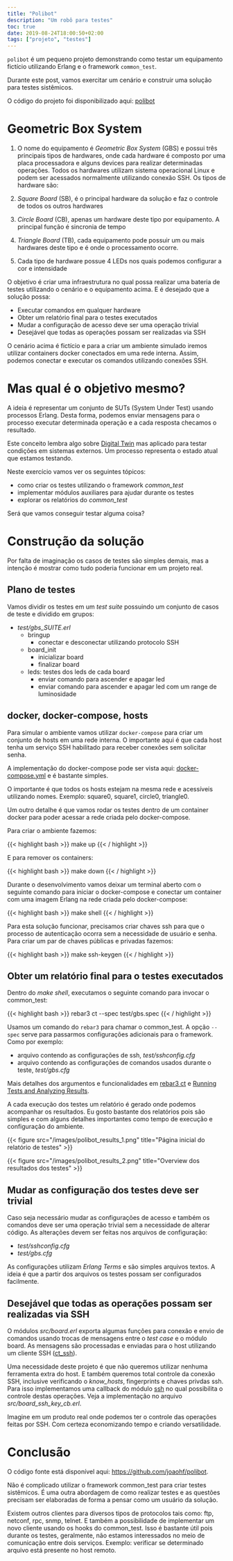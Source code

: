 ```yaml
---
title: "Polibot"
description: "Um robô para testes"
toc: true
date: 2019-08-24T18:00:50+02:00
tags: ["projeto", "testes"]
---
```


`polibot` é um pequeno projeto demonstrando como testar um equipamento fictício utilizando Erlang e o framework `common_test`.

Durante este post, vamos exercitar um cenário e construir uma solução para testes sistêmicos.

O código do projeto foi disponibilizado aqui: [polibot](https://github.com/joaohf/polibot)

# Geometric Box System

1. O nome do equipamento é _Geometric Box System_ (GBS) e possui três principais tipos de hardwares, onde cada hardware é composto por uma placa processadora e alguns devices para realizar determinadas operações. Todos os hardwares utilizam sistema operacional Linux e podem ser acessados normalmente utilizando conexão SSH. Os tipos de hardware são:
  1. _Square Board_ (SB), é o principal hardware da solução e faz o controle de todos os outros hardwares
  2. _Circle Board_ (CB), apenas um hardware deste tipo por equipamento. A principal função é sincronia de tempo
  3. _Triangle Board_ (TB), cada equipamento pode possuir um ou mais hardwares deste tipo e é onde o processamento ocorre.

2. Cada tipo de hardware possue 4 LEDs nos quais podemos configurar a cor e intensidade

O objetivo é criar uma infraestrutura no qual possa realizar uma bateria de testes utilizando o cenário e o equipamento acima. E é desejado que a solução possa:

* Executar comandos em qualquer hardware
* Obter um relatório final para o testes executados
* Mudar a configuração de acesso deve ser uma operação trivial
* Desejável que todas as operações possam ser realizadas via SSH

O cenário acima é fictício e para a criar um ambiente simulado iremos utilizar containers docker conectados em uma rede interna. Assim, podemos conectar e executar os comandos utilizando conexões SSH.

# Mas qual é o objetivo mesmo?

A ideia é representar um conjunto de SUTs (System Under Test) usando processos Erlang. Desta forma, podemos enviar mensagens para o processo executar determinada operação e a cada resposta checamos o resultado.

Este conceito lembra algo sobre [Digital Twin](https://en.wikipedia.org/wiki/Digital_twin) mas aplicado para testar condições em sistemas externos. Um processo representa o estado atual que estamos testando.

Neste exercício vamos ver os seguintes tópicos:

* como criar os testes utilizando o framework _common\_test_
* implementar módulos auxiliares para ajudar durante os testes
* explorar os relatórios do _common\_test_

Será que vamos conseguir testar alguma coisa?

# Construção da solução

Por falta de imaginação os casos de testes são simples demais, mas a intenção é mostrar como tudo poderia funcionar em um projeto real.

## Plano de testes

Vamos dividir os testes em um _test suite_ possuindo um conjunto de casos de teste e dividido em grupos:

* _test/gbs\_SUITE.erl_
  * bringup
    * conectar e desconectar utilizando protocolo SSH
  * board_init
    * inicializar board  
    * finalizar board
  * leds: testes dos leds de cada board
    * enviar comando para ascender e apagar led
    * enviar comando para ascender e apagar led com um range de luminosidade

## docker, docker-compose, hosts

Para simular o ambiente vamos utilizar `docker-compose` para criar um conjunto de hosts em uma rede interna. O importante aqui é que cada host tenha um serviço SSH habilitado para receber conexões sem solicitar senha.

A implementação do docker-compose pode ser vista aqui: [docker-compose.yml](https://github.com/joaohf/polibot/blob/master/docker/docker-compose.yml) e é bastante simples.

O importante é que todos os hosts estejam na mesma rede e acessíveis utilizando nomes. Exemplo: square0, square1, circle0, triangle0.

Um outro detalhe é que vamos rodar os testes dentro de um container docker para poder acessar a rede criada pelo docker-compose.

Para criar o ambiente fazemos:

{{< highlight bash >}}
make up
{{< / highlight >}}

E para remover os containers:

{{< highlight bash >}}
make down
{{< / highlight >}}

Durante o desenvolvimento vamos deixar um terminal aberto com o seguinte comando para iniciar o docker-compose e conectar um container com uma imagem Erlang na rede criada pelo docker-compose:

{{< highlight bash >}}
make shell
{{< / highlight >}}

Para esta solução funcionar, precisamos criar chaves ssh para que o processo de autenticação ocorra sem a necessidade de usuário e senha. Para criar um par de chaves públicas e privadas fazemos:

{{< highlight bash >}}
make ssh-keygen
{{< / highlight >}}


## Obter um relatório final para o testes executados

Dentro do _make shell_, executamos o seguinte comando para invocar o common_test:

{{< highlight bash >}}
rebar3 ct --spec test/gbs.spec
{{< / highlight >}}

Usamos um comando do `rebar3` para chamar o common_test. A opção `--spec` serve para passarmos configurações adicionais para o framework. Como por exemplo:

* arquivo contendo as configurações de ssh, _test/sshconfig.cfg_
* arquivo contendo as configurações de comandos usados durante o teste, _test/gbs.cfg_

Mais detalhes dos argumentos e funcionalidades em [rebar3 ct](https://www.rebar3.org/docs/commands#section-ct) e [Running Tests and Analyzing Results](http://erlang.org/doc/apps/common_test/run_test_chapter.html).

A cada execução dos testes um relatório é gerado onde podemos acompanhar os resultados. Eu gosto bastante dos relatórios pois são simples e com alguns detalhes importantes como tempo de execução e configuração do ambiente.

{{< figure src="/images/polibot_results_1.png" title="Página inicial do relatório de testes" >}}


{{< figure src="/images/polibot_results_2.png" title="Overview dos resultados dos testes" >}}

## Mudar as configuração dos testes deve ser trivial

Caso seja necessário mudar as configurações de acesso e também os comandos deve ser uma operação trivial sem a necessidade de alterar código. As alterações devem ser feitas nos arquivos de configuração:

* _test/sshconfig.cfg_
* _test/gbs.cfg_

As configurações utilizam _Erlang Terms_ e são simples arquivos textos. A ideia é que a partir dos arquivos os testes possam ser configurados facilmente.
  
## Desejável que todas as operações possam ser realizadas via SSH

O módulos _src/board.erl_ exporta algumas funções para conexão e envio de comandos usando trocas de mensagens entre o _test case_ e o módulo board. As mensagens são processadas e enviadas para o host utilizando um cliente SSH ([ct_ssh](http://erlang.org/doc/man/ct_ssh.html)).

Uma necessidade deste projeto é que não queremos utilizar nenhuma ferramenta extra do host. E também queremos total controle da conexão SSH, inclusive verificando o _know\_hosts_, fingerprints e chaves privdas ssh. Para isso implementamos uma callback do módulo [ssh](http://erlang.org/doc/apps/ssh/index.html) no qual possibilita o controle destas operações. Veja a implementação no arquivo _src/board\_ssh\_key\_cb.erl_.

Imagine em um produto real onde podemos ter o controle das operações feitas por SSH. Com certeza economizando tempo e criando versatilidade.

# Conclusão

O código fonte está disponível aqui: https://github.com/joaohf/polibot.

Não é complicado utilizar o framework common_test para criar testes sistêmicos. É uma outra abordagem de como realizar testes e as questões precisam ser elaboradas de forma a pensar como um usuário da solução.

Existem outros clientes para diversos tipos de protocolos tais como: ftp, netconf, rpc, snmp, telnet. E também a possibilidade de implementar um novo cliente usando os hooks do common_test. Isso é bastante útil pois durante os testes, geralmente, não estamos interessados no meio de comunicação entre dois serviços. Exemplo: verificar se determinado arquivo está presente no host remoto.

